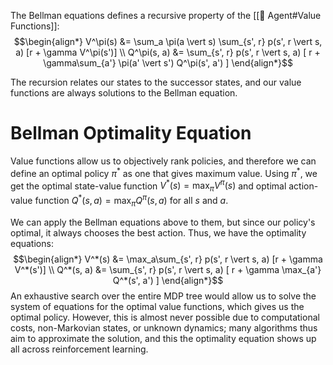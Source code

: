 The Bellman equations defines a recursive property of the [[🧸 Agent#Value Functions]]: $$\begin{align*} V^\pi(s) &= \sum_a \pi(a \vert s) \sum_{s', r} p(s', r \vert s, a) [r + \gamma V^\pi(s')] \\ Q^\pi(s, a) &= \sum_{s', r} p(s', r \vert s, a) [ r + \gamma\sum_{a'} \pi(a' \vert s') Q^\pi(s', a') ] \end{align*}$$

The recursion relates our states to the successor states, and our value functions are always solutions to the Bellman equation.

# Bellman Optimality Equation
Value functions allow us to objectively rank policies, and therefore we can define an optimal policy $\pi^*$ as one that gives maximum value. Using $\pi^*$, we get the optimal state-value function $V^*(s) = \max_\pi V^\pi(s)$ and optimal action-value function $Q^*(s, a) = \max_\pi Q^\pi(s, a)$ for all $s$ and $a$.

We can apply the Bellman equations above to them, but since our policy's optimal, it always chooses the best action. Thus, we have the optimality equations: $$\begin{align*} V^*(s) &= \max_a\sum_{s', r} p(s', r \vert s, a) [r + \gamma V^*(s')] \\ Q^*(s, a) &= \sum_{s', r} p(s', r \vert s, a) [ r + \gamma \max_{a'} Q^*(s', a') ] \end{align*}$$
An exhaustive search over the entire MDP tree would allow us to solve the system of equations for the optimal value functions, which gives us the optimal policy. However, this is almost never possible due to computational costs, non-Markovian states, or unknown dynamics; many algorithms thus aim to approximate the solution, and this the optimality equation shows up all across reinforcement learning.
